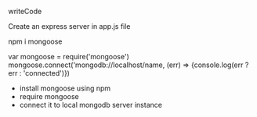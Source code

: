 writeCode

Create an express server in app.js file


npm i mongoose

var mongoose = require('mongoose')
mongoose.connect('mongodb://localhost/name, (err) => {console.log(err ? err : 'connected')})


- install mongoose using npm
- require mongoose
- connect it to local mongodb server instance
